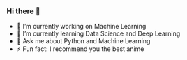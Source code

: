 ### Hi there 👋
- 🔭 I’m currently working on Machine Learning
- 🌱 I’m currently learning Data Science and Deep Learning
- 💬 Ask me about Python and Machine Learning
- ⚡ Fun fact: I recommend you the best anime

